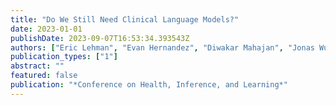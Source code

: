 ```yaml
---
title: "Do We Still Need Clinical Language Models?"
date: 2023-01-01
publishDate: 2023-09-07T16:53:34.393543Z
authors: ["Eric Lehman", "Evan Hernandez", "Diwakar Mahajan", "Jonas Wulff", "Micah J Smith", "Zachary Ziegler", "Daniel Nadler", "Peter Szolovits", "Alistair Johnson", "Emily Alsentzer"]
publication_types: ["1"]
abstract: ""
featured: false
publication: "*Conference on Health, Inference, and Learning*"
---
```


